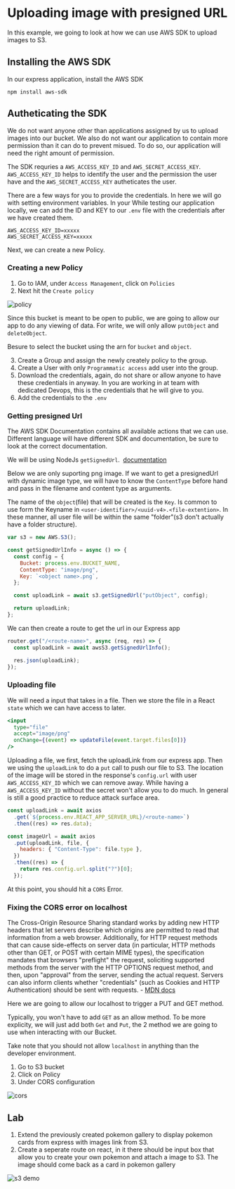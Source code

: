 # Uploading image with presigned URL

In this example, we going to look at how we can use AWS SDK to upload images to S3.

## Installing the AWS SDK

In our express application, install the AWS SDK

```
npm install aws-sdk
```

## Autheticating the SDK

We do not want anyone other than applications assigned by us to upload images into our bucket. We also do not want our application to contain more permission than it can do to prevent misued. To do so, our application will need the right amount of permission.

The SDK requries a `AWS_ACCESS_KEY_ID` and `AWS_SECRET_ACCESS_KEY`. `AWS_ACCESS_KEY_ID` helps to identify the user and the permission the user have and the `AWS_SECRET_ACCESS_KEY` autheticates the user.

There are a few ways for you to provide the credentials. In here we will go with setting environment variables. In your While testing our application locally, we can add the ID and KEY to our `.env` file with the credentials after we have created them.

```.env
AWS_ACCESS_KEY_ID=xxxxx
AWS_SECRET_ACCESS_KEY=xxxxx
```

Next, we can create a new Policy.

### Creating a new Policy

1. Go to IAM, under `Access Management`, click on `Policies`
2. Next hit the `Create policy`

![policy](_media/s3_policy.png)

Since this bucket is meant to be open to public, we are going to allow our app to do any viewing of data. For write, we will only allow `putObject` and `deleteObject`.

Besure to select the bucket using the arn for `bucket` and `object`.

3. Create a Group and assign the newly creately policy to the group.
4. Create a User with only `Programmatic access` add user into the group.
5. Download the credentials, again, do not share or allow anyone to have these credentials in anyway. In you are working in at team with dedicated Devops, this is the credentials that he will give to you.
6. Add the credentials to the `.env`

### Getting presigned Url

The AWS SDK Documentation contains all available actions that we can use. Different language will have different SDK and documentation, be sure to look at the correct documentation.

We will be using NodeJs `getSignedUrl`. 
[documentation](https://docs.aws.amazon.com/AWSJavaScriptSDK/latest/AWS/S3.html#getSignedUrl-property)

Below we are only suporting png image. If we want to get a presignedUrl with dynamic image type, we will have to know the `ContentType` before hand and pass in the filename and content type as arguments.

The name of the `object`(file) that will be created is the `Key`. Is common to use form the Keyname in `<user-identifier>/<uuid-v4>.<file-extention>`. In these manner, all user file will be within the same "folder"(s3 don't actually have a folder structure).

```javascript
var s3 = new AWS.S3();

const getSignedUrlInfo = async () => {
  const config = {
    Bucket: process.env.BUCKET_NAME,
    ContentType: "image/png",
    Key: `<object name>.png`,
  };

  const uploadLink = await s3.getSignedUrl("putObject", config);

  return uploadLink;
};
```

We can then create a route to get the url in our Express app

```javascript
router.get("/<route-name>", async (req, res) => {
  const uploadLink = await awsS3.getSignedUrlInfo();

  res.json(uploadLink);
});
```

### Uploading file

We will need a input that takes in a file. Then we store the file in a React `state` which we can have access to later.

```jsx
<input
  type="file"
  accept="image/png"
  onChange={(event) => updateFile(event.target.files[0])}
/>
```

Uploading a file, we first, fetch the uploadLink from our express app.
Then we using the `uploadLink` to do a `put` call to push our file to S3.
The location of the image will be stored in the response's `config.url` with user `AWS_ACCESS_KEY_ID` which we can remove away. While having a `AWS_ACCESS_KEY_ID` without the secret won't allow you to do much. In general is still a good practice to reduce attack surface area.

```js
const uploadLink = await axios
  .get(`${process.env.REACT_APP_SERVER_URL}/<route-name>`)
  .then((res) => res.data);

const imageUrl = await axios
  .put(uploadLink, file, {
    headers: { "Content-Type": file.type },
  })
  .then((res) => {
    return res.config.url.split("?")[0];
  });
```

At this point, you should hit a `CORS` Error.

### Fixing the CORS error on localhost

The Cross-Origin Resource Sharing standard works by adding new HTTP headers that let servers describe which origins are permitted to read that information from a web browser. Additionally, for HTTP request methods that can cause side-effects on server data (in particular, HTTP methods other than GET, or POST with certain MIME types), the specification mandates that browsers "preflight" the request, soliciting supported methods from the server with the HTTP OPTIONS request method, and then, upon "approval" from the server, sending the actual request. Servers can also inform clients whether "credentials" (such as Cookies and HTTP Authentication) should be sent with requests. - [MDN docs](https://developer.mozilla.org/en-US/docs/Web/HTTP/CORS)

Here we are going to allow our localhost to trigger a PUT and GET method.

Typically, you won't have to add `GET` as an allow method. To be more explicity, we will just add both `Get` and `Put`, the 2 method we are going to use when interacting with our Bucket.

Take note that you should not allow `localhost` in anything than the developer environment.

1. Go to S3 bucket
2. Click on Policy
3. Under CORS configuration

![cors](_media/s3_cors.png)

## Lab

1. Extend the previously created pokemon gallery to display pokemon cards from express with images link from S3.
2. Create a seperate route on react, in it there should be input box that allow you to create your own pokemon and attach a image to S3. The image should come back as a card in pokemon gallery

![s3 demo](_media/s3_demo.gif)
